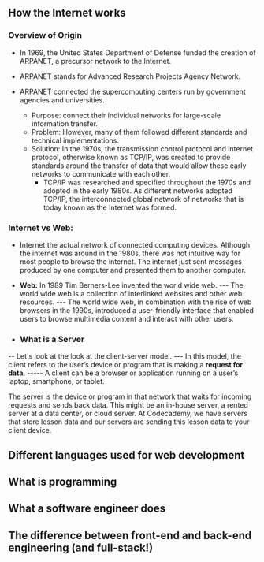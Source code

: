 ## How the Internet works

### Overview of Origin
- In 1969, the United States Department of Defense funded the creation of ARPANET, a precursor network to the Internet.
- ARPANET stands for Advanced Research Projects Agency Network.

- ARPANET connected the supercomputing centers run by government agencies and universities.
  - Purpose: connect their individual networks for large-scale information transfer.
  - Problem: However, many of them followed different standards and technical implementations.
  - Solution: In the 1970s, the transmission control protocol and internet protocol, otherwise known as TCP/IP, was created to provide standards around the transfer of data that would allow these early networks to communicate with each other.
    - TCP/IP was researched and specified throughout the 1970s and adopted in the early 1980s. As different networks adopted TCP/IP, the interconnected global network of networks that is today known as the Internet was formed.
  

### Internet vs Web:
  - Internet:the actual network of connected computing devices. Although the internet was around in the 1980s, there was not intuitive way for most people to browse the internet. The internet just sent messages produced by one computer and presented them to another computer.</li>

  - __Web:__ In 1989 Tim Berners-Lee invented the world wide web. 
--- The world wide web is a collection of interlinked websites and other web resources. 
--- The world wide web, in combination with the rise of web browsers in the 1990s, introduced a user-friendly interface that enabled users to browse multimedia content and interact with other users.

- <h3>What is a Server</h3>
-- Let's look at the look at the client-server model. 
--- In this model, the client refers to the user’s device or program that is making a **request for data**. 
----- A client can be a browser or application running on a user’s laptop, smartphone, or tablet.


The server is the device or program in that network that waits for incoming requests and sends back data. This might be an in-house server, a rented server at a data center, or cloud server. At Codecademy, we have servers that store lesson data and our servers are sending this lesson data to your client device.
<h2>Different languages used for web development</h2>
<h2>What is programming</h2>
<h2>What a software engineer does</h2>
<h2>The difference between front-end and back-end engineering (and full-stack!)</h2>
